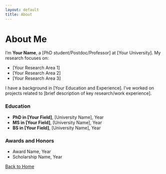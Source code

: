 ```yaml
---
layout: default
title: About
---
```


# About Me

I’m **Your Name**, a [PhD student/Postdoc/Professor] at [Your University]. My research focuses on:
- [Your Research Area 1]
- [Your Research Area 2]
- [Your Research Area 3]

I have a background in [Your Education and Experience]. I’ve worked on projects related to [brief description of key research/work experience].

### Education
- **PhD in [Your Field]**, [University Name], Year
- **MS in [Your Field]**, [University Name], Year
- **BS in [Your Field]**, [University Name], Year

### Awards and Honors
- Award Name, Year
- Scholarship Name, Year

[Back to Home](/)
